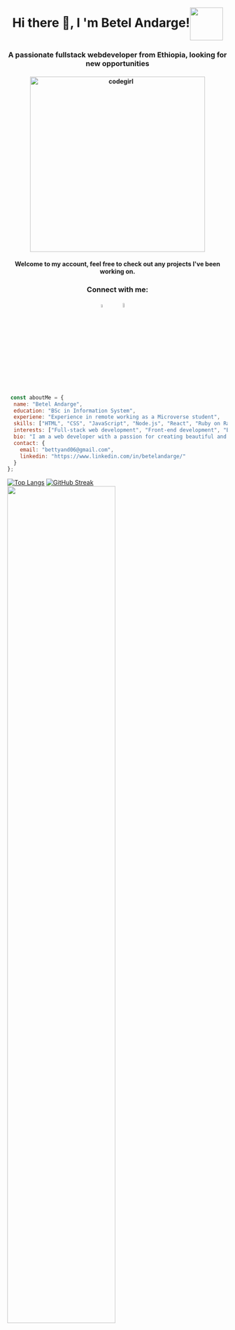 <h1 align="center">Hi there 👋, I 'm Betel Andarge!<img src="https://media.giphy.com/media/U3smyJhYEJiyrcw8CL/giphy.gif" width=75 height=auto align="center"></h1>
<h3 align="center"> A passionate fullstack webdeveloper from Ethiopia, looking for new opportunities</h3>
<p display="flex">
<h4 align="center"><img align="center" src="https://media.giphy.com/media/L1R1tvI9svkIWwpVYr/giphy.gif" alt="codegirl" width="400" height=auto></h4>
<h4 align="center">Welcome to my account, feel free to check out any projects I've been working on.</h4>
<h3 align="center">Connect with me:</h3>
<p align="center">
<a href="https://www.linkedin.com/in/betelandarge/"><img src="https://cdn.jsdelivr.net/gh/devicons/devicon/icons/linkedin/linkedin-original.svg" width="4%" height="4%"/></a>
&#8287;&#8287;&#8287;&#8287;&#8287;
<a href="mailto:bettyand06@gmail.com"><img src="https://www.vectorlogo.zone/logos/gmail/gmail-tile.svg" width="5%" height=auto/></a>&#8287;&#8287;&#8287;&#8287;&#8287;
</p>
</p>



```javascript
 const aboutMe = {
  name: "Betel Andarge",
  education: "BSc in Information System",
  experiene: "Experience in remote working as a Microverse student",
  skills: ["HTML", "CSS", "JavaScript", "Node.js", "React", "Ruby on Rails", "SQL","Webpack", "Git", "Bash"],
  interests: ["Full-stack web development", "Front-end development", "Back-end development"],
  bio: "I am a web developer with a passion for creating beautiful and functional web applications. I am always seeking to improve my skills and learn new technologies. In my free time, I enjoy reading and watching movies.",
  contact: {
    email: "bettyand06@gmail.com",
    linkedin: "https://www.linkedin.com/in/betelandarge/"
  }
};
```


[![Top Langs](https://github-readme-stats.vercel.app/api/top-langs/?username=beteland123&layout=compact&theme=gotham)](https://github.com/anuraghazra/github-readme-stats)
[![GitHub Streak](https://streak-stats.demolab.com/?user=beteland123&theme=gotham)](https://git.io/streak-stats)
<img src="https://github-readme-stats.vercel.app/api?username=beteland123&show_icons=true&count_private=true&theme=gotham" width="70%"/>




